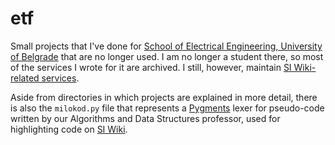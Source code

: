 # etf
Small projects that I've done for [School of Electrical Engineering, University of Belgrade](https://etf.bg.ac.rs/) that are no longer used. I am no longer a student there, so most of the services I wrote for it are archived. I still, however, maintain [SI Wiki-related services](https://github.com/siwiki).

Aside from directories in which projects are explained in more detail, there is also the `milokod.py` file that represents a [Pygments](https://pygments.org/) lexer for pseudo-code written by our Algorithms and Data Structures professor, used for highlighting code on [SI Wiki](https://siwiki.rs/).
